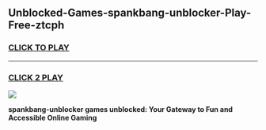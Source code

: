 
## Unblocked-Games-spankbang-unblocker-Play-Free-ztcph
<h3>
<a href="https://premium76.site?title=spankbang-unblocker&ref=18A1">CLICK TO PLAY</a></h3>
<hr>

<h3>
<a href="https://premium76.site?title=spankbang-unblocker&ref=18A1">CLICK 2 PLAY</a>
  
</h3>

<a href="https://premium76.site?title=spankbang-unblocker&ref=18A1"><img src="https://clearcache.store/games.png"></a>


**spankbang-unblocker games unblocked: Your Gateway to Fun and Accessible Online Gaming**
